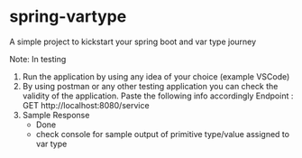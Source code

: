 # spring-vartype
A simple project to kickstart your spring boot and var type journey

Note: In testing
1. Run the application by using any idea of your choice (example VSCode)
2. By using postman or any other testing application you can check the validity of the application. Paste the following info accordingly
   Endpoint :
     GET http://localhost:8080/service
4. Sample Response
   - Done
   - check console for sample output of primitive type/value assigned to var type
